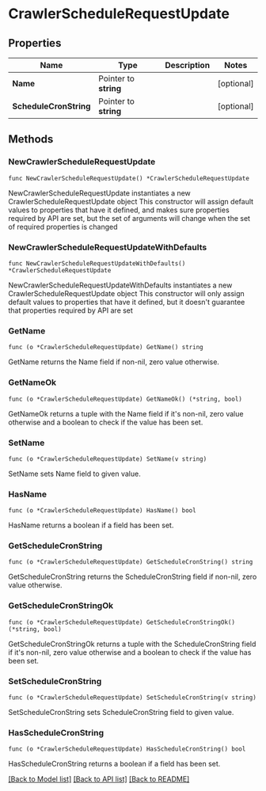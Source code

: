 # CrawlerScheduleRequestUpdate

## Properties

Name | Type | Description | Notes
------------ | ------------- | ------------- | -------------
**Name** | Pointer to **string** |  | [optional] 
**ScheduleCronString** | Pointer to **string** |  | [optional] 

## Methods

### NewCrawlerScheduleRequestUpdate

`func NewCrawlerScheduleRequestUpdate() *CrawlerScheduleRequestUpdate`

NewCrawlerScheduleRequestUpdate instantiates a new CrawlerScheduleRequestUpdate object
This constructor will assign default values to properties that have it defined,
and makes sure properties required by API are set, but the set of arguments
will change when the set of required properties is changed

### NewCrawlerScheduleRequestUpdateWithDefaults

`func NewCrawlerScheduleRequestUpdateWithDefaults() *CrawlerScheduleRequestUpdate`

NewCrawlerScheduleRequestUpdateWithDefaults instantiates a new CrawlerScheduleRequestUpdate object
This constructor will only assign default values to properties that have it defined,
but it doesn't guarantee that properties required by API are set

### GetName

`func (o *CrawlerScheduleRequestUpdate) GetName() string`

GetName returns the Name field if non-nil, zero value otherwise.

### GetNameOk

`func (o *CrawlerScheduleRequestUpdate) GetNameOk() (*string, bool)`

GetNameOk returns a tuple with the Name field if it's non-nil, zero value otherwise
and a boolean to check if the value has been set.

### SetName

`func (o *CrawlerScheduleRequestUpdate) SetName(v string)`

SetName sets Name field to given value.

### HasName

`func (o *CrawlerScheduleRequestUpdate) HasName() bool`

HasName returns a boolean if a field has been set.

### GetScheduleCronString

`func (o *CrawlerScheduleRequestUpdate) GetScheduleCronString() string`

GetScheduleCronString returns the ScheduleCronString field if non-nil, zero value otherwise.

### GetScheduleCronStringOk

`func (o *CrawlerScheduleRequestUpdate) GetScheduleCronStringOk() (*string, bool)`

GetScheduleCronStringOk returns a tuple with the ScheduleCronString field if it's non-nil, zero value otherwise
and a boolean to check if the value has been set.

### SetScheduleCronString

`func (o *CrawlerScheduleRequestUpdate) SetScheduleCronString(v string)`

SetScheduleCronString sets ScheduleCronString field to given value.

### HasScheduleCronString

`func (o *CrawlerScheduleRequestUpdate) HasScheduleCronString() bool`

HasScheduleCronString returns a boolean if a field has been set.


[[Back to Model list]](../README.md#documentation-for-models) [[Back to API list]](../README.md#documentation-for-api-endpoints) [[Back to README]](../README.md)


